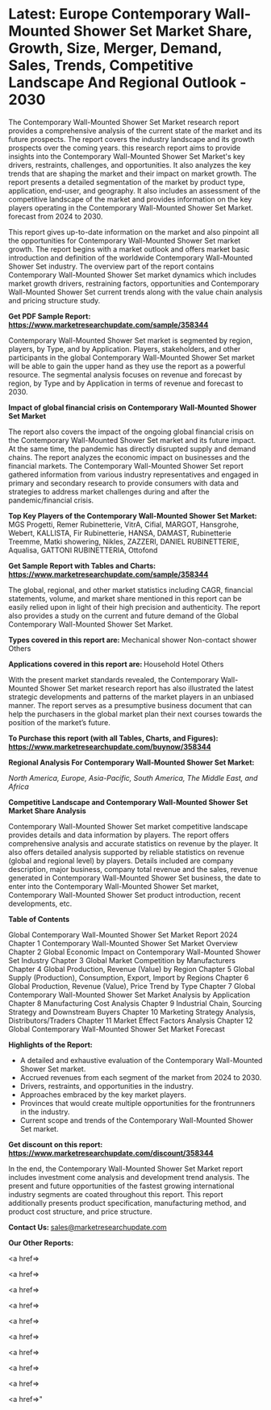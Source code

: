 # Latest: Europe Contemporary Wall-Mounted Shower Set Market Share, Growth, Size, Merger, Demand, Sales, Trends, Competitive Landscape And Regional Outlook - 2030

The Contemporary Wall-Mounted Shower Set Market research report provides a comprehensive analysis of the current state of the market and its future prospects. The report covers the industry landscape and its growth prospects over the coming years. this research report aims to provide insights into the Contemporary Wall-Mounted Shower Set Market's key drivers, restraints, challenges, and opportunities. It also analyzes the key trends that are shaping the market and their impact on market growth. The report presents a detailed segmentation of the market by product type, application, end-user, and geography. It also includes an assessment of the competitive landscape of the market and provides information on the key players operating in the Contemporary Wall-Mounted Shower Set Market. forecast from 2024 to 2030.

This report gives up-to-date information on the market and also pinpoint all the opportunities for Contemporary Wall-Mounted Shower Set market growth. The report begins with a market outlook and offers market basic introduction and definition of the worldwide Contemporary Wall-Mounted Shower Set industry. The overview part of the report contains Contemporary Wall-Mounted Shower Set market dynamics which includes market growth drivers, restraining factors, opportunities and Contemporary Wall-Mounted Shower Set current trends along with the value chain analysis and pricing structure study.

<strong><b>Get PDF Sample Report: <a href=https://www.marketresearchupdate.com/sample/358344>https://www.marketresearchupdate.com/sample/358344</a></b></strong>

Contemporary Wall-Mounted Shower Set market is segmented by region, players, by Type, and by Application. Players, stakeholders, and other participants in the global Contemporary Wall-Mounted Shower Set market will be able to gain the upper hand as they use the report as a powerful resource. The segmental analysis focuses on revenue and forecast by region, by Type and by Application in terms of revenue and forecast to 2030.

<strong><b>Impact of global financial crisis on Contemporary Wall-Mounted Shower Set Market</b></strong>

The report also covers the impact of the ongoing global financial crisis on the Contemporary Wall-Mounted Shower Set market and its future impact. At the same time, the pandemic has directly disrupted supply and demand chains. The report analyzes the economic impact on businesses and the financial markets. The Contemporary Wall-Mounted Shower Set report gathered information from various industry representatives and engaged in primary and secondary research to provide consumers with data and strategies to address market challenges during and after the pandemic/financial crisis.

<strong><b>Top Key Players of the Contemporary Wall-Mounted Shower Set Market:
</b></strong>MGS Progetti, Remer Rubinetterie, VitrA, Cifial, MARGOT, Hansgrohe, Webert, KALLISTA, Fir Rubinetterie, HANSA, DAMAST, Rubinetterie Treemme, Matki showering, Nikles, ZAZZERI, DANIEL RUBINETTERIE, Aqualisa, GATTONI RUBINETTERIA, Ottofond<strong><b>
</b></strong>

<strong><b>Get Sample Report with Tables and Charts: <a href=https://www.marketresearchupdate.com/sample/358344>https://www.marketresearchupdate.com/sample/358344</a></b></strong>

The global, regional, and other market statistics including CAGR, financial statements, volume, and market share mentioned in this report can be easily relied upon in light of their high precision and authenticity. The report also provides a study on the current and future demand of the Global Contemporary Wall-Mounted Shower Set Market.

<strong><b>Types covered in this report are:
</b></strong>Mechanical shower
Non-contact shower
Others<strong><b>
</b></strong>

<strong><b>Applications covered in this report are:
</b></strong>Household
Hotel
Others<strong><b>
</b></strong>

With the present market standards revealed, the Contemporary Wall-Mounted Shower Set market research report has also illustrated the latest strategic developments and patterns of the market players in an unbiased manner. The report serves as a presumptive business document that can help the purchasers in the global market plan their next courses towards the position of the market’s future.

<strong><b>To Purchase this report (with all Tables, Charts, and Figures): <a href=https://www.marketresearchupdate.com/buynow/358344>https://www.marketresearchupdate.com/buynow/358344</a></b></strong>

<strong><b>Regional Analysis For Contemporary Wall-Mounted Shower Set Market:</b></strong>

<em><i>North America, Europe, Asia-Pacific, South America, The Middle East, and Africa</i></em>

<strong><b>Competitive Landscape and Contemporary Wall-Mounted Shower Set Market Share Analysis</b></strong>

Contemporary Wall-Mounted Shower Set market competitive landscape provides details and data information by players. The report offers comprehensive analysis and accurate statistics on revenue by the player. It also offers detailed analysis supported by reliable statistics on revenue (global and regional level) by players. Details included are company description, major business, company total revenue and the sales, revenue generated in Contemporary Wall-Mounted Shower Set business, the date to enter into the Contemporary Wall-Mounted Shower Set market, Contemporary Wall-Mounted Shower Set product introduction, recent developments, etc.

<strong><b>Table of Contents</b></strong>

Global Contemporary Wall-Mounted Shower Set Market Report 2024
Chapter 1 Contemporary Wall-Mounted Shower Set Market Overview
Chapter 2 Global Economic Impact on Contemporary Wall-Mounted Shower Set Industry
Chapter 3 Global Market Competition by Manufacturers
Chapter 4 Global Production, Revenue (Value) by Region
Chapter 5 Global Supply (Production), Consumption, Export, Import by Regions
Chapter 6 Global Production, Revenue (Value), Price Trend by Type
Chapter 7 Global Contemporary Wall-Mounted Shower Set Market Analysis by Application
Chapter 8 Manufacturing Cost Analysis
Chapter 9 Industrial Chain, Sourcing Strategy and Downstream Buyers
Chapter 10 Marketing Strategy Analysis, Distributors/Traders
Chapter 11 Market Effect Factors Analysis
Chapter 12 Global Contemporary Wall-Mounted Shower Set Market Forecast

<strong><b>Highlights of the Report:</b></strong>

- A detailed and exhaustive evaluation of the Contemporary Wall-Mounted Shower Set market.
- Accrued revenues from each segment of the market from 2024 to 2030.
- Drivers, restraints, and opportunities in the industry.
- Approaches embraced by the key market players.
- Provinces that would create multiple opportunities for the frontrunners in the industry.
- Current scope and trends of the Contemporary Wall-Mounted Shower Set market.

<strong><b>Get discount on this report: <a href=https://www.marketresearchupdate.com/discount/358344>https://www.marketresearchupdate.com/discount/358344</a></b></strong>

In the end, the Contemporary Wall-Mounted Shower Set Market report includes investment come analysis and development trend analysis. The present and future opportunities of the fastest growing international industry segments are coated throughout this report. This report additionally presents product specification, manufacturing method, and product cost structure, and price structure.

<strong><b>Contact Us:
</b></strong>sales@marketresearchupdate.com

<strong>Our Other Reports:</strong>

<a href=></a>

<a href=></a>

<a href=></a>

<a href=></a>

<a href=></a>

<a href=></a>

<a href=></a>

<a href=></a>

<a href=></a>

<a href=></a>"
